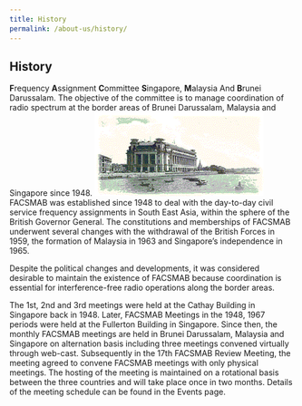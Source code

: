 ```yaml
---
title: History
permalink: /about-us/history/
---
```

## **History**
**F**requency **A**ssignment **C**ommittee **S**ingapore, **M**alaysia And **B**runei Darussalam. The objective of the committee is to manage coordination of radio spectrum at the border areas of Brunei Darussalam, Malaysia and Singapore since 1948.
![history](/assets/images/FACSMAB-History-Picture.gif)
FACSMAB was established since 1948 to deal with the day-to-day civil service frequency assignments in South East Asia, within the sphere of the British Governor General. The constitutions and memberships of FACSMAB underwent several changes with the withdrawal of the British Forces in 1959, the formation of Malaysia in 1963 and Singapore’s independence in 1965.

Despite the political changes and developments, it was considered desirable to maintain the existence of FACSMAB because coordination is essential for interference-free radio operations along the border areas.

The 1st, 2nd and 3rd meetings were held at the Cathay Building in Singapore back in 1948. Later, FACSMAB Meetings in the 1948, 1967 periods were held at the Fullerton Building in Singapore. Since then, the monthly FACSMAB meetings are held in Brunei Darussalam, Malaysia and Singapore on alternation basis including three meetings convened virtually through web-cast. Subsequently in the 17th FACSMAB Review Meeting, the meeting agreed to convene FACSMAB meetings with only physical meetings. The hosting of the meeting is maintained on a rotational basis between the three countries and will take place once in two months. Details of the meeting schedule can be found in the Events page.